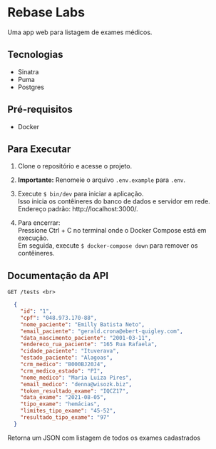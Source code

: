 # Rebase Labs
Uma app web para listagem de exames médicos.

## Tecnologias 
- Sinatra
- Puma
- Postgres

## Pré-requisitos
- Docker

## Para Executar 
1. Clone o repositório e acesse o projeto.

2. **Importante:** Renomeie o arquivo `.env.example` para `.env`.

3. Execute `$ bin/dev` para iniciar a aplicação. <br>
Isso inicia os contêineres do banco de dados e servidor em rede. <br>
Endereço padrão: http://localhost:3000/.

4. Para encerrar: <br>
Pressione Ctrl + C no terminal onde o Docker Compose está em execução. <br>
Em seguida, execute `$ docker-compose down` para remover os contêineres.

## Documentação da API

```shell
GET /tests <br>
```

```json
  {
    "id": "1",
    "cpf": "048.973.170-88",
    "nome_paciente": "Emilly Batista Neto",
    "email_paciente": "gerald.crona@ebert-quigley.com",
    "data_nascimento_paciente": "2001-03-11",
    "endereco_rua_paciente": "165 Rua Rafaela",
    "cidade_paciente": "Ituverava",
    "estado_paciente": "Alagoas",
    "crm_medico": "B000BJ20J4",
    "crm_medico_estado": "PI",
    "nome_medico": "Maria Luiza Pires",
    "email_medico": "denna@wisozk.biz",
    "token_resultado_exame": "IQCZ17",
    "data_exame": "2021-08-05",
    "tipo_exame": "hemácias",
    "limites_tipo_exame": "45-52",
    "resultado_tipo_exame": "97"
  }
```
Retorna um JSON com listagem de todos os exames cadastrados
